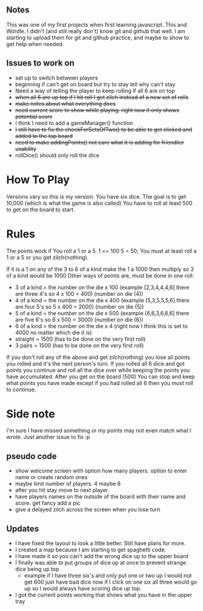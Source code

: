## Notes

This was one of my first projects when first learning javascript. This and Wordle. I didn't (and still really don't) know git and github that well. I am starting to upload them for git and github practice, and maybe to show to get help when needed.

## Issues to work on

- set up to switch between players
- beginning if can't get on board but try to stay tell why can't stay
- Need a way of telling the player to keep rolling if all 6 are on top
- ~~when all 6 are up top if I hit roll I get zilch instead of a new set of rolls~~
- ~~make notes about what everything does~~
- ~~need current score to show while playing. right now it only shows potential score~~
- I think I need to add a gameManager() function
- ~~I still have to fix the checkForSetsOfTwo() to be able to get clicked and added to the top board~~
- ~~need to make addingPoints() not care what it is adding for friendlier usability~~
- rollDice() should only roll the dice

# How To Play

Versions vary so this is my version.
You have six dice. The goal is to get 10,000 (which is what the game is also called)
You have to roll at least 500 to get on the board to start.

# Rules

The points work if
You roll a 1 or a 5. 1 == 100 5 = 50;
You must at least roll a 1 or a 5 or you get zilch(nothing).

If it is a 1 on any of the 3 to 6 of a kind make the 1 a 1000 then multiply so 3 of a kind would be 1000
Other ways of points are, must be done in one roll:

- 3 of a kind = the number on the die x 100 (example [2,3,4,4,4,6] there are three 4's so 4 x 100 = 400) (number on die (4))
- 4 of a kind = the number on the die x 400 (example [5,3,5,5,5,6] there are four 5's so 5 x 400 = 2000) (number on die (5))
- 5 of a kind = the number on the die x 500 (example [6,6,3,6,6,6] there are five 6's so 6 x 500 = 3000) (number on die (6))
- 6 of a kind = the number on the die x 4 (right now I think this is set to 4000 no matter which die it is)
- straight = 1500 (has to be done on the very first roll)
- 3 pairs = 1500 (has to be done on the very first roll)

If you don't roll any of the above and get zilch(nothing) you lose all points you rolled and it's the next person's turn. If you rolled all 6 dice and got points you continue and roll all the dice over while keeping the points you have accumulated.
After you get on the board (500) You can stop and keep what points you have made except if you had rolled all 6 then you must roll to continue.

# Side note

I'm sure I have missed something or my points may not even match what I wrote. Just another issue to fix :p

## pseudo code

- show welcome screen with option how many players. option to enter name or create random ones
- maybe limit number of players. 4 maybe 6
- after you hit stay move to next player.
- have players names on the outside of the board with their name and score. get fancy add a pic
- give a delayed zilch across the screen when you lose turn

## Updates

- I have fixed the layout to look a little better. Still have plans for more.
- I created a map because I am starting to get spaghetti code.
- I have made it so you can't add the wrong dice up to the upper board
- I finally was able to put groups of dice up at once to prevent strange dice being up top
  - example if I have three six's and only put one or two up I would not get 600 just have bad dice
    now if I click on one six all three would go up so I would always have scoring dice up top.
- I got the current points working that shows what you have in the upper tray
